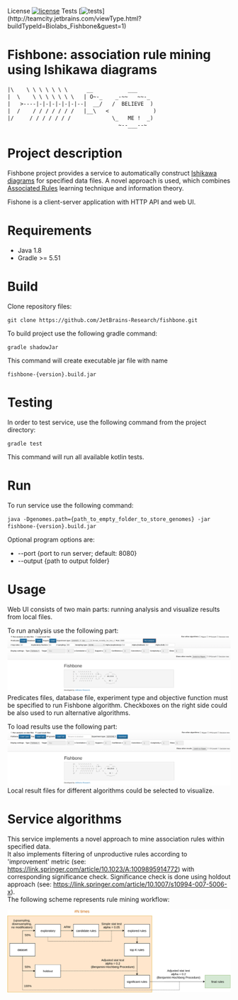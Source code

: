License [![license](https://img.shields.io/github/license/mashape/apistatus.svg)](https://opensource.org/licenses/MIT)
Tests [![tests](http://teamcity.jetbrains.com/app/rest/builds/buildType:(id:Biolabs_Fishbone)/statusIcon.svg)](http://teamcity.jetbrains.com/viewType.html?buildTypeId=Biolabs_Fishbone&guest=1)

Fishbone: association rule mining using Ishikawa diagrams 
==============
```
|\    \ \ \ \ \ \ \      __           ___
|  \    \ \ \ \ \ \ \   | O~-_    _-~~   ~~-_
|   >----|-|-|-|-|-|-|--|  __/   /  BELIEVE  )
|  /    / / / / / / /   |__\   <              )
|/     / / / / / / /             \_   ME !  _)
                                   ~--___--~
```

# Project description

Fishbone project provides a service to automatically construct [Ishikawa diagrams](https://en.wikipedia.org/wiki/Ishikawa_diagram) for specified data files. A novel approach is used, which combines [Associated Rules](https://en.wikipedia.org/wiki/Association_rule_learning) learning technique and information theory.

Fishone is a client-server application with HTTP API and web UI. 

# Requirements
 - Java 1.8
 - Gradle >= 5.51
 
# Build
Clone repository files:

    git clone https://github.com/JetBrains-Research/fishbone.git
    
To build project use the following gradle command:

    gradle shadowJar 
   
This command will create executable jar file with name 
    
    fishbone-{version}.build.jar
    

# Testing

In order to test service, use the following command from the project directory:

    gradle test

This command will run all available kotlin tests.

# Run
To run service use the following command:
    
    java -Dgenomes.path={path_to_empty_folder_to_store_genomes} -jar fishbone-{version}.build.jar

Optional program options are:
- --port {port to run server; default: 8080}
- --output {path to output folder}


# Usage
Web UI consists of two main parts: running analysis and visualize results from local files.

To run analysis use the following part:
![alt text](src/main/resources/readme/fishbone_ui_1.png "Run analysis UI")
Predicates files, database file, experiment type and objective function must be specified to run Fishbone algorithm. Checkboxes on the right side could be also used to run alternative algorithms.

To load results use the following part:
 ![alt text](src/main/resources/readme/fishbone_ui_2.png "Load results UI")
Local result files for different algorithms could be selected to visualize.

# Service algorithms

This service implements a novel approach to mine association rules within specified data. <br/>
It also implements filtering of unproductive rules according to 'improvement' metric (see: https://link.springer.com/article/10.1023/A:1009895914772)
with corresponding significance check. Significance check is done using holdout approach (see: https://link.springer.com/article/10.1007/s10994-007-5006-x). <br/>
The following scheme represents rule mining workflow: 
 
 ![alt text](src/main/resources/readme/stat.png "Workflow")